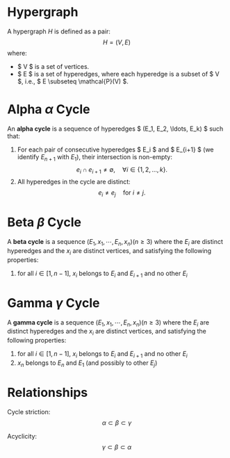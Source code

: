 # Hypergraph
A hypergraph $H$ is defined as a pair:
$$
H = (V, E)
$$
where:
- $ V $ is a set of vertices.
- $ E $ is a set of hyperedges, where each hyperedge is a subset of $ V $, i.e., $ E \subseteq \mathcal{P}(V) $.

# Alpha $\alpha$ Cycle
An **alpha cycle** is a sequence of hyperedges $ (E_1, E_2, \ldots, E_k) $ such that:
1. For each pair of consecutive hyperedges $ E_i $ and $ E_{i+1} $ (we identify $E_{n+1}$ with $E_1$), their intersection is non-empty:
   $$
   e_i \cap e_{i+1} \neq \emptyset, \quad \forall i \in \{1, 2, \ldots, k\}.
   $$
2. All hyperedges in the cycle are distinct:
   $$
   e_i \neq e_j \quad\text{for } i \neq j.
   $$

# Beta $\beta$ Cycle
A **beta cycle** is a sequence $(E_1, x_1,\cdots, E_n, x_n) (n\geq 3)$ where the $E_i$ are distinct hyperedges and the $x_i$ are distinct vertices, and satisfying the following properties:
1. for all $i \in [1, n-1]$, $x_i$ belongs to $E_i$ and $E_{i+1}$ and no other $E_i$

# Gamma $\gamma$ Cycle
A **gamma cycle** is a sequence $(E_1, x_1,\cdots, E_n, x_n) (n\geq 3)$ where the $E_i$ are distinct hyperedges and the $x_i$ are distinct vertices, and satisfying the following properties:
1. for all $i \in [1, n-1]$, $x_i$ belongs to $E_i$ and $E_{i+1}$ and no other $E_i$
2. $x_n$ belongs to $E_n$ and $E_1$ (and possibly to other $E_j$)



# Relationships
Cycle striction:
$$
\alpha \subset \beta \subset \gamma
$$

Acyclicity:
$$
\gamma \subset \beta \subset \alpha
$$